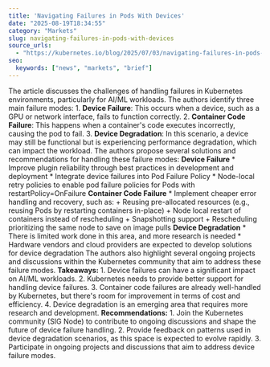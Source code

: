 ```yaml
---
title: 'Navigating Failures in Pods With Devices'
date: "2025-08-19T18:34:55"
category: "Markets"
slug: navigating-failures-in-pods-with-devices
source_urls:
  - "https://kubernetes.io/blog/2025/07/03/navigating-failures-in-pods-with-devices/"
seo:
  keywords: ["news", "markets", "brief"]
---
```

The article discusses the challenges of handling failures in Kubernetes environments, particularly for AI/ML workloads. The authors identify three main failure modes:  1. **Device Failure**: This occurs when a device, such as a GPU or network interface, fails to function correctly. 2. **Container Code Failure**: This happens when a container's code executes incorrectly, causing the pod to fail. 3. **Device Degradation**: In this scenario, a device may still be functional but is experiencing performance degradation, which can impact the workload.  The authors propose several solutions and recommendations for handling these failure modes:  **Device Failure**  * Improve plugin reliability through best practices in development and deployment * Integrate device failures into Pod Failure Policy * Node-local retry policies to enable pod failure policies for Pods with restartPolicy=OnFailure  **Container Code Failure**  * Implement cheaper error handling and recovery, such as: 	+ Reusing pre-allocated resources (e.g., reusing Pods by restarting containers in-place) 	+ Node local restart of containers instead of rescheduling 	+ Snapshotting support 	+ Rescheduling prioritizing the same node to save on image pulls  **Device Degradation**  * There is limited work done in this area, and more research is needed * Hardware vendors and cloud providers are expected to develop solutions for device degradation  The authors also highlight several ongoing projects and discussions within the Kubernetes community that aim to address these failure modes.  **Takeaways:**  1. Device failures can have a significant impact on AI/ML workloads. 2. Kubernetes needs to provide better support for handling device failures. 3. Container code failures are already well-handled by Kubernetes, but there's room for improvement in terms of cost and efficiency. 4. Device degradation is an emerging area that requires more research and development.  **Recommendations:**  1. Join the Kubernetes community (SIG Node) to contribute to ongoing discussions and shape the future of device failure handling. 2. Provide feedback on patterns used in device degradation scenarios, as this space is expected to evolve rapidly. 3. Participate in ongoing projects and discussions that aim to address device failure modes. 
